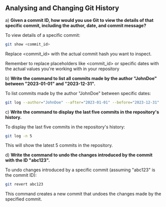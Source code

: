 ## Analysing and Changing Git History

a) **Given a commit ID, how would you use Git to view the details of that specific commit, including the author, date, and commit message?** 

To view details of a specific commit:

```bash
git show <commit_id>
```

Replace <commit_id> with the actual commit hash you want to inspect.

Remember to replace placeholders like <commit_id> or specific dates with the actual values you're working with in your repository

b) **Write the command to list all commits made by the author "JohnDoe" between "2023-01-01" and "2023-12-31".**

To list commits made by the author "JohnDoe" between specific dates:

```bash
git log --author="JohnDoe" --after="2023-01-01" --before="2023-12-31"
```

c) **Write the command to display the last five commits in the repository's history.**

To display the last five commits in the repository's history:

```bash
git log -n 5
```

This will show the latest 5 commits in the repository.

d) **Write the command to undo the changes introduced by the commit with the ID "abc123".**

To undo changes introduced by a specific commit (assuming "abc123" is the commit ID):

```bash
git revert abc123
```

This command creates a new commit that undoes the changes made by the specified commit.